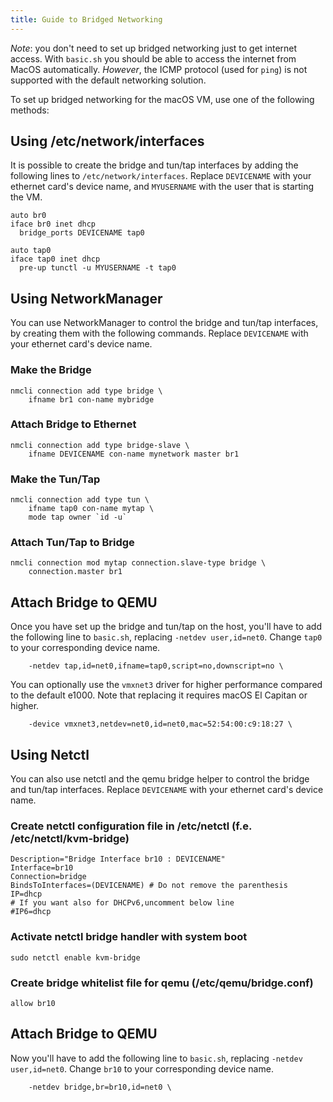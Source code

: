 ```yaml
---
title: Guide to Bridged Networking
--- 
```


*Note*: you don't need to set up bridged networking just to get internet access. With `basic.sh` you should be able to access the internet from MacOS automatically. *However*, the ICMP protocol (used for `ping`) is not supported with the default networking solution. 

To set up bridged networking for the macOS VM, use one of the following methods:


## Using /etc/network/interfaces

It is possible to create the bridge and tun/tap interfaces by adding the following lines to `/etc/network/interfaces`. Replace `DEVICENAME` with your ethernet card's device name, and `MYUSERNAME` with the user that is starting the VM.

```
auto br0
iface br0 inet dhcp
  bridge_ports DEVICENAME tap0

auto tap0
iface tap0 inet dhcp
  pre-up tunctl -u MYUSERNAME -t tap0
```

## Using NetworkManager
You can use NetworkManager to control the bridge and tun/tap interfaces, by creating them with the following commands. Replace `DEVICENAME` with your ethernet card's device name.

### Make the Bridge
```
nmcli connection add type bridge \
    ifname br1 con-name mybridge
```

### Attach Bridge to Ethernet
```
nmcli connection add type bridge-slave \
    ifname DEVICENAME con-name mynetwork master br1
```

### Make the Tun/Tap
```
nmcli connection add type tun \
    ifname tap0 con-name mytap \
    mode tap owner `id -u`
```

### Attach Tun/Tap to Bridge
```
nmcli connection mod mytap connection.slave-type bridge \
    connection.master br1
```

## Attach Bridge to QEMU
Once you have set up the bridge and tun/tap on the host, you'll have to add the following line to `basic.sh`, replacing `-netdev user,id=net0`. Change `tap0` to your corresponding device name.

```
    -netdev tap,id=net0,ifname=tap0,script=no,downscript=no \
```
You can optionally use the `vmxnet3` driver for higher performance compared to the default e1000. Note that replacing it requires macOS El Capitan or higher.
```
    -device vmxnet3,netdev=net0,id=net0,mac=52:54:00:c9:18:27 \
```

## Using Netctl
You can also use netctl and the qemu bridge helper to control the bridge and tun/tap interfaces. Replace `DEVICENAME` with your ethernet card's device name.

### Create netctl configuration file in /etc/netctl (f.e. /etc/netctl/kvm-bridge)
```
Description="Bridge Interface br10 : DEVICENAME"
Interface=br10
Connection=bridge
BindsToInterfaces=(DEVICENAME) # Do not remove the parenthesis
IP=dhcp
# If you want also for DHCPv6,uncomment below line
#IP6=dhcp
```

### Activate netctl bridge handler with system boot
```
sudo netctl enable kvm-bridge
```

### Create bridge whitelist file for qemu (/etc/qemu/bridge.conf)
```
allow br10
```

## Attach Bridge to QEMU
Now you'll have to add the following line to `basic.sh`, replacing `-netdev user,id=net0`. Change `br10` to your corresponding device name.

```
    -netdev bridge,br=br10,id=net0 \
```
